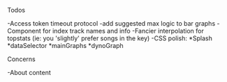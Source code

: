 Todos

-Access token timeout protocol
-add suggested max logic to bar graphs
-Component for index track names and info
-Fancier interpolation for topstats (ie: you 'slightly' prefer songs in the key)
-CSS polish:
    *Splash
    *dataSelector
    *mainGraphs
    *dynoGraph
    


Concerns

-About content